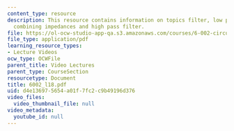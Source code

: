 ```yaml
---
content_type: resource
description: This resource contains information on topics filter, low pass filter,
  combining impedances and high pass filter.
file: https://ol-ocw-studio-app-qa.s3.amazonaws.com/courses/6-002-circuits-and-electronics-spring-2007/d4e136975654a01f7fc2c9b49196d376_6002_l18.pdf
file_type: application/pdf
learning_resource_types:
- Lecture Videos
ocw_type: OCWFile
parent_title: Video Lectures
parent_type: CourseSection
resourcetype: Document
title: 6002_l18.pdf
uid: d4e13697-5654-a01f-7fc2-c9b49196d376
video_files:
  video_thumbnail_file: null
video_metadata:
  youtube_id: null
---
```

